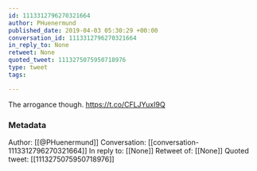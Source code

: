```yaml
---
id: 1113312796270321664
author: PHuenermund
published_date: 2019-04-03 05:30:29 +00:00
conversation_id: 1113312796270321664
in_reply_to: None
retweet: None
quoted_tweet: 1113275075950718976
type: tweet
tags:

---
```


The arrogance though. https://t.co/CFLJYuxI9Q

### Metadata

Author: [[@PHuenermund]]
Conversation: [[conversation-1113312796270321664]]
In reply to: [[None]]
Retweet of: [[None]]
Quoted tweet: [[1113275075950718976]]
